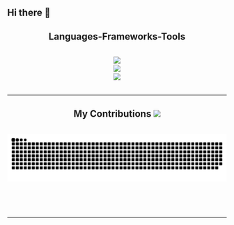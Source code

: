 ## Hi there 👋

<!-- SKILLS  -->
<h2 align="center">Languages-Frameworks-Tools</h2>
<br/>
<div align="center">
  <img src="https://skillicons.dev/icons?i=html,css,js,ts,py,c,cpp,cs,java" />
  <br/>
  <img src="https://skillicons.dev/icons?i=nextjs,react,nuxtjs,vue,tailwind,mongodb,mysql,postgres,postman" />
  <br/>
  <img src="https://skillicons.dev/icons?i=figma,ps,ai,xd" />
</div>

<br/>
<hr/>

<!-- contributions  -->
<div align="center">
  <h2>My Contributions <img src="https://media.giphy.com/media/xUA7aZeLE2e0P7Znz2/giphy.gif" width="50"></h2>
  <br>
  <img alt="snake eating my contributions" src="https://raw.githubusercontent.com/Kammoun-Amir/Kammoun-Amir/output/github-contribution-grid-snake.svg" />
  
  <br/><br/><br/>
</div>

<hr/>

<!--
**Kammoun-Amir/Kammoun-Amir** is a ✨ _special_ ✨ repository because its `README.md` (this file) appears on your GitHub profile.

Here are some ideas to get you started:

- 🔭 I’m currently working on ...
- 🌱 I’m currently learning ...
- 👯 I’m looking to collaborate on ...
- 🤔 I’m looking for help with ...
- 💬 Ask me about ...
- 📫 How to reach me: ...
- 😄 Pronouns: ...
- ⚡ Fun fact: ...
-->
